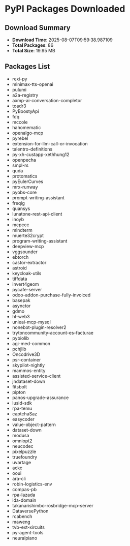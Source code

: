 # PyPI Packages Downloaded

## Download Summary
- **Download Time**: 2025-08-07T09:59:38.987109
- **Total Packages**: 86
- **Total Size**: 19.95 MB

## Packages List
- rexi-py
- minimax-tts-openai
- pulumi
- a2a-registry
- axmp-ai-conversation-completor
- toadr3
- PyBoostyApi
- fdq
- mccole
- hahomematic
- openalgo-mcp
- pyrebel
- extension-for-llm-call-or-invocation
- talentro-definitions
- py-xh-custapp-xethhung12
- openpecha
- smpl-rs
- quda
- protomatics
- pyEulerCurves
- mrx-runway
- pyobs-core
- prompt-writing-assistant
- freqig
- quansys
- lunatone-rest-api-client
- inoyb
- mcpccc
- mindterm
- muerte32crypt
- program-writing-assistant
- deepview-mcp
- vggsounder
- ebtorch
- castor-extractor
- astroid
- keycloak-utils
- tiffdata
- invert4geom
- pycafe-server
- odoo-addon-purchase-fully-invoiced
- basepak
- asynctor
- gdmo
- hl-web3
- unieai-mcp-mysql
- nonebot-plugin-resolver2
- trytoncommunity-account-es-facturae
- pybiolib
- agi-med-common
- pchjlib
- Oncodrive3D
- psr-container
- skypilot-nightly
- mammos-entity
- assisted-service-client
- jndataset-down
- fitsbolt
- pipton
- panos-upgrade-assurance
- lusid-sdk
- rpa-temu
- captchaSaz
- easycoder
- value-object-pattern
- dataset-down
- modusa
- omniopt2
- neucodec
- pixelpuzzle
- truefoundry
- uvartage
- ackc
- ooui
- ara-cli
- robin-logistics-env
- compas-pb
- rpa-lazada
- ida-domain
- takanarishimbo-rosbridge-mcp-server
- DataversePython
- rcabench
- maweng
- tvb-ext-xircuits
- py-agent-tools
- neuralpiano
